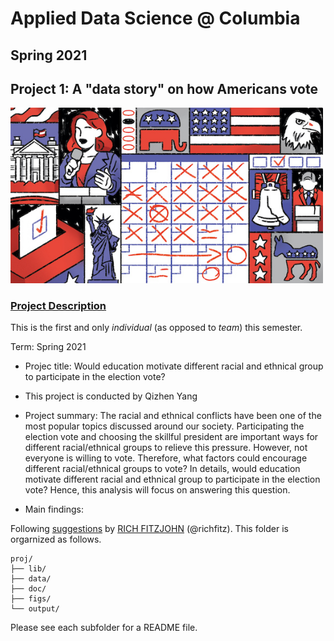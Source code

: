 # Applied Data Science @ Columbia
## Spring 2021
## Project 1: A "data story" on how Americans vote

<img src="figs/title1.jpeg" width="500">

### [Project Description](doc/)
This is the first and only *individual* (as opposed to *team*) this semester. 

Term: Spring 2021

+ Projec title: Would education motivate different racial and ethnical group to participate in the election vote?
+ This project is conducted by Qizhen Yang

+ Project summary: The racial and ethnical conflicts have been one of the most popular topics discussed around our society. Participating the election vote and choosing the skillful president are important ways for different racial/ethnical groups to relieve this pressure. However, not everyone is willing to vote. Therefore, what factors could encourage different racial/ethnical groups to vote? In details, would education motivate different racial and ethnical group to participate in the election vote? Hence, this analysis will focus on answering this question.

+ Main findings:

Following [suggestions](http://nicercode.github.io/blog/2013-04-05-projects/) by [RICH FITZJOHN](http://nicercode.github.io/about/#Team) (@richfitz). This folder is orgarnized as follows.

```
proj/
├── lib/
├── data/
├── doc/
├── figs/
└── output/
```

Please see each subfolder for a README file.
